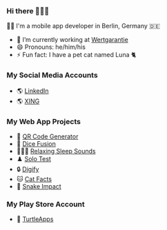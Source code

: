 ### Hi there 👋👋👋

🧑‍💻 I'm a mobile app developer in Berlin, Germany 🇩🇪

- 👔 I’m currently working at [Wertgarantie](https://www.wertgarantie-group.com/)
- 😄 Pronouns: he/him/his
- ⚡ Fun fact: I have a pet cat named Luna 🐈

### My Social Media Accounts
- 🌎 [LinkedIn](https://www.linkedin.com/in/eminakcay/)
- 🌎 [XING](https://www.xing.com/profile/MEmin_Akcay/)

### My Web App Projects
- 🔳 [QR Code Generator](https://qr-code-creation.web.app/)
- 🎲 [Dice Fusion](https://dice-fusion.web.app/#/)
- 🧘🏻‍♀️ [Relaxing Sleep Sounds](https://relaxing-sleep-sounds-pro.web.app/#/)
- ♟️ [Solo Test](https://solo-test-game.web.app/)
-  🔒 [Digify](https://digify-game.web.app/#/)
- 🐱 [Cat Facts](https://cat-facts-with-images.web.app/)
- 🐍 [Snake Impact](https://snake-impact.web.app/#/)

### My Play Store Account
- 📱 [TurtleApps](https://play.google.com/store/apps/dev?id=7030493736864800610&hl=tr)
